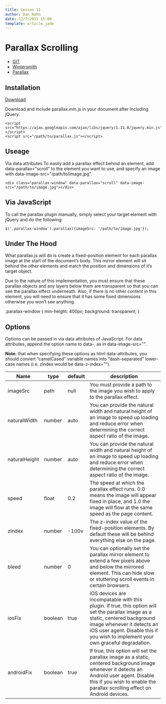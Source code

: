 ```yaml
---
title: Lesson 11
author: Dan Hahn
date: 12/7/2015 15:00
template: article.jade
---
```


# Parallax Scrolling

* [GIT]()
* [Wintersmith](wintersmith.html)
* [Parallax](parallax.html)

## Installation

<a href="https://github.com/pixelcog/parallax.js/archive/v1.2.zip" class="btn">Download</a>

Download and include parallax.min.js in your document after including jQuery.

	<script src="https://ajax.googleapis.com/ajax/libs/jquery/1.11.0/jquery.min.js"></script>
	<script src="/path/to/parallax.js"></script>

## Useage
Via data attributes
To easily add a parallax effect behind an element, add data-parallax="scroll" to the element you want to use, and specify an image with data-image-src="/path/to/image.jpg".

	<div class="parallax-window" data-parallax="scroll" data-image-src="/path/to/image.jpg"></div>

## Via JavaScript
To call the parallax plugin manually, simply select your target element with jQuery and do the following:

	$('.parallax-window').parallax({imageSrc: '/path/to/image.jpg'});
## Under The Hood

What parallax.js will do is create a fixed-position element for each parallax image at the start of the document’s body. This mirror element will sit behind the other elements and match the position and dimensions of it’s target object.

Due to the nature of this implementation, you must ensure that these parallax objects and any layers below them are transparent so that you can see the parallax effect underneath. Also, if there is no other content in this element, you will need to ensure that it has some fixed dimensions otherwise you won’t see anything.

.parallax-window {
    min-height: 400px;
    background: transparent;
}

## Options

Options can be passed in via data attributes of JavaScript. For data attributes, append the option name to data-, as in data-image-src="".

**Note:** that when specifying these options as html data-attributes, you should convert “camelCased” variable names into “dash-separated” lower-case names (i.e. zIndex would be data-z-index="").

Name          | type    | default | description
--------------|---------|---------|------------------------------
imageSrc      | path    | null    | You must provide a path to the image you wish to apply to the parallax effect.
naturalWidth  | number  | auto    | You can provide the natural width and natural height of an image to speed up loading and reduce error when determining the correct aspect ratio of the image.
naturalHeight | number  | auto    | You can provide the natural width and natural height of an image to speed up loading and reduce error when determining the correct aspect ratio of the image.
speed         | float   | 0.2     | The speed at which the parallax effect runs. 0.0 means the image will appear fixed in place, and 1.0 the image will flow at the same speed as the page content.
zIndex        | number  | -100v   | The z-index value of the fixed-position elements. By default these will be behind everything else on the page.
bleed         | number  | 0       | You can optionally set the parallax mirror element to extend a few pixels above and below the mirrored element. This can hide slow or stuttering scroll events in certain browsers.
iosFix        | boolean | true    | iOS devices are incompatable with this plugin. If true, this option will set the parallax image as a static, centered background image whenever it detects an iOS user agent. Disable this if you wish to implement your own graceful degradation.
androidFix    | boolean | true    | If true, this option will set the parallax image as a static, centered background image whenever it detects an Android user agent. Disable this if you wish to enable the parallax scrolling effect on Android devices.
